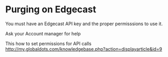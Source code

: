 # Purging on Edgecast
You must have an Edgecast API key and the proper permisssions to use it. 

Ask your Account manager for help

This how to set permissions for API calls
http://my.globaldots.com/knowledgebase.php?action=displayarticle&id=9

